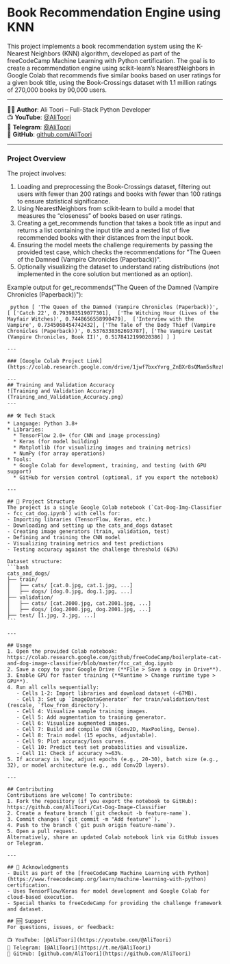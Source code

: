 # Book Recommendation Engine using KNN

This project implements a book recommendation system using the K-Nearest Neighbors (KNN) algorithm, developed as part of the freeCodeCamp Machine Learning with Python certification. The goal is to create a recommendation engine using scikit-learn’s NearestNeighbors in Google Colab that recommends five similar books based on user ratings for a given book title, using the Book-Crossings dataset with 1.1 million ratings of 270,000 books by 90,000 users.

---

👨‍💻 **Author**: Ali Toori – Full-Stack Python Developer  
📺 **YouTube**: [@AliToori](https://youtube.com/@AliToori)  
💬 **Telegram**: [@AliToori](https://t.me/@AliToori)  
📂 **GitHub**: [github.com/AliToori](https://github.com/AliToori)

---

### Project Overview
The project involves:
1. Loading and preprocessing the Book-Crossings dataset, filtering out users with fewer than 200 ratings and books with fewer than 100 ratings to ensure statistical significance.
2. Using NearestNeighbors from scikit-learn to build a model that measures the “closeness” of books based on user ratings.
3. Creating a get_recommends function that takes a book title as input and returns a list containing the input title and a nested list of five recommended books with their distances from the input book.
4. Ensuring the model meets the challenge requirements by passing the provided test case, which checks the recommendations for "The Queen of the Damned (Vampire Chronicles (Paperback))".
5. Optionally visualizing the dataset to understand rating distributions (not implemented in the core solution but mentioned as an option).

Example output for get_recommends("The Queen of the Damned (Vampire Chronicles (Paperback))"):

` python
[
  'The Queen of the Damned (Vampire Chronicles (Paperback))',
  [
    ['Catch 22', 0.793983519077301], 
    ['The Witching Hour (Lives of the Mayfair Witches)', 0.7448656558990479], 
    ['Interview with the Vampire', 0.7345068454742432],
    ['The Tale of the Body Thief (Vampire Chronicles (Paperback))', 0.5376338362693787],
    ['The Vampire Lestat (Vampire Chronicles, Book II)', 0.5178412199020386]
  ]
]`
````
---

### [Google Colab Project Link](https://colab.research.google.com/drive/1jwf7bxxYvrg_ZnBXr8sQMam5sRezFCOw#scrollTo=la_Oz6oLlub6)

---
## Training and Validation Accuracy
![Training and Validation Accuracy](Training_and_Validation_Accuracy.png)
---

## 🛠 Tech Stack
* Language: Python 3.8+
* Libraries:
  * TensorFlow 2.0+ (for CNN and image processing)
  * Keras (for model building)
  * Matplotlib (for visualizing images and training metrics)
  * NumPy (for array operations)
* Tools:
  * Google Colab for development, training, and testing (with GPU support)
  * GitHub for version control (optional, if you export the notebook)

---

## 📂 Project Structure
The project is a single Google Colab notebook (`Cat-Dog-Img-Classifier - fcc_cat_dog.ipynb`) with cells for:
- Importing libraries (TensorFlow, Keras, etc.)
- Downloading and setting up the cats_and_dogs dataset
- Creating image generators (train, validation, test)
- Defining and training the CNN model
- Visualizing training metrics and test predictions
- Testing accuracy against the challenge threshold (63%)

Dataset structure:
```bash
cats_and_dogs/
├── train/
│   ├── cats/ [cat.0.jpg, cat.1.jpg, ...]
│   ├── dogs/ [dog.0.jpg, dog.1.jpg, ...]
├── validation/
│   ├── cats/ [cat.2000.jpg, cat.2001.jpg, ...]
│   ├── dogs/ [dog.2000.jpg, dog.2001.jpg, ...]
├── test/ [1.jpg, 2.jpg, ...]
```

---

## Usage
1. Open the provided Colab notebook: https://colab.research.google.com/github/freeCodeCamp/boilerplate-cat-and-dog-image-classifier/blob/master/fcc_cat_dog.ipynb
2. Save a copy to your Google Drive (**File > Save a copy in Drive**).
3. Enable GPU for faster training (**Runtime > Change runtime type > GPU**).
4. Run all cells sequentially:
   - Cells 1-2: Import libraries and download dataset (~67MB).
   - Cell 3: Set up `ImageDataGenerator` for train/validation/test (rescale, `flow_from_directory`).
   - Cell 4: Visualize sample training images.
   - Cell 5: Add augmentation to training generator.
   - Cell 6: Visualize augmented images.
   - Cell 7: Build and compile CNN (Conv2D, MaxPooling, Dense).
   - Cell 8: Train model (15 epochs, adjustable).
   - Cell 9: Plot accuracy/loss curves.
   - Cell 10: Predict test set probabilities and visualize.
   - Cell 11: Check if accuracy >=63%.
5. If accuracy is low, adjust epochs (e.g., 20-30), batch size (e.g., 32), or model architecture (e.g., add Conv2D layers).

---

## Contributing
Contributions are welcome! To contribute:
1. Fork the repository (if you export the notebook to GitHub): https://github.com/AliToori/Cat-Dog-Image-Classifier
2. Create a feature branch (`git checkout -b feature-name`).
3. Commit changes (`git commit -m "Add feature"`).
4. Push to the branch (`git push origin feature-name`).
5. Open a pull request.
Alternatively, share an updated Colab notebook link via GitHub issues or Telegram.

---

## 🙏 Acknowledgments
- Built as part of the [freeCodeCamp Machine Learning with Python](https://www.freecodecamp.org/learn/machine-learning-with-python) certification.
- Uses TensorFlow/Keras for model development and Google Colab for cloud-based execution.
- Special thanks to freeCodeCamp for providing the challenge framework and dataset.

## 🆘 Support
For questions, issues, or feedback:

📺 YouTube: [@AliToori](https://youtube.com/@AliToori)  
💬 Telegram: [@AliToori](https://t.me/@AliToori)  
📂 GitHub: [github.com/AliToori](https://github.com/AliToori)